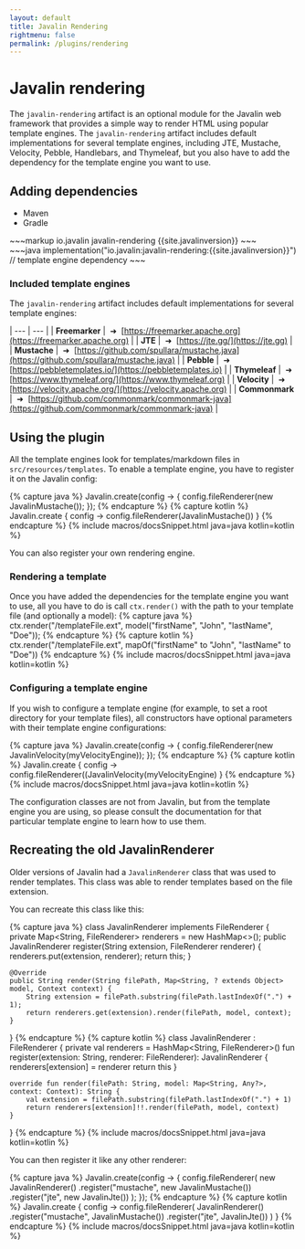 ```yaml
---
layout: default
title: Javalin Rendering
rightmenu: false
permalink: /plugins/rendering
---
```


<h1 class="no-margin-top">Javalin rendering</h1>

The `javalin-rendering` artifact is an optional module for the Javalin web framework that
provides a simple way to render HTML using popular template engines.
The `javalin-rendering` artifact includes default implementations for several template engines,
including JTE, Mustache, Velocity, Pebble, Handlebars, and Thymeleaf, but you 
also have to add the dependency for the template engine you want to use.

## Adding dependencies
<div class="multitab-code dependencies" data-tab="1">
<ul>
    <li data-tab="1">Maven</li>
    <li data-tab="2">Gradle</li>
</ul>
<div data-tab="1" markdown="1">
~~~markup
<dependency>
    <groupId>io.javalin</groupId>
    <artifactId>javalin-rendering</artifactId>
    <version>{{site.javalinversion}}</version>
</dependency>
<dependency>
    <groupId><!-- template engine group --></groupId>
    <artifactId><!-- template engine artifact --></artifactId>
    <version><!-- template engine version --></version>
</dependency>
~~~
</div>

<div data-tab="2" markdown="1">
~~~java
implementation("io.javalin:javalin-rendering:{{site.javalinversion}}")
// template engine dependency
~~~
</div>
</div>

### Included template engines
The `javalin-rendering` artifact includes default implementations for several template engines:

| --- | --- |
| **Freemarker** | &nbsp;➜&nbsp; [https://freemarker.apache.org](https://freemarker.apache.org) |
| **JTE**        | &nbsp;➜&nbsp; [https://jte.gg/](https://jte.gg) |
| **Mustache**   | &nbsp;➜&nbsp; [https://github.com/spullara/mustache.java](https://github.com/spullara/mustache.java) |
| **Pebble**     | &nbsp;➜&nbsp; [https://pebbletemplates.io/](https://pebbletemplates.io) |
| **Thymeleaf**  | &nbsp;➜&nbsp; [https://www.thymeleaf.org/](https://www.thymeleaf.org) |
| **Velocity**   | &nbsp;➜&nbsp; [https://velocity.apache.org/](https://velocity.apache.org) |
| **Commonmark** | &nbsp;➜&nbsp; [https://github.com/commonmark/commonmark-java](https://github.com/commonmark/commonmark-java) |

## Using the plugin
All the template engines look for templates/markdown files in `src/resources/templates`.
To enable a template engine, you have to register it on the Javalin config:

{% capture java %}
Javalin.create(config -> {
    config.fileRenderer(new JavalinMustache());
});
{% endcapture %}
{% capture kotlin %}
Javalin.create { config ->
    config.fileRenderer(JavalinMustache())
}
{% endcapture %}
{% include macros/docsSnippet.html java=java kotlin=kotlin %}

You can also register your own rendering engine.

### Rendering a template
Once you have added the dependencies for the template engine you want to use,
all you have to do is call `ctx.render()` with the path to your template file (and optionally a model):
{% capture java %}
ctx.render("/templateFile.ext", model("firstName", "John", "lastName", "Doe"));
{% endcapture %}
{% capture kotlin %}
ctx.render("/templateFile.ext", mapOf("firstName" to "John", "lastName" to "Doe"))
{% endcapture %}
{% include macros/docsSnippet.html java=java kotlin=kotlin %}

### Configuring a template engine
If you wish to configure a template engine (for example, to set a root directory for your template files),
all constructors have optional parameters with their template engine configurations:

{% capture java %}
Javalin.create(config -> {
    config.fileRenderer(new JavalinVelocity(myVelocityEngine));
});
{% endcapture %}
{% capture kotlin %}
Javalin.create { config ->
    config.fileRenderer((JavalinVelocity(myVelocityEngine)
}
{% endcapture %}
{% include macros/docsSnippet.html java=java kotlin=kotlin %}

The configuration classes are not from Javalin, but from the template engine you are using, 
so please consult the documentation for that particular template engine to learn how to use them.

## Recreating the old JavalinRenderer
Older versions of Javalin had a `JavalinRenderer` class that was used to render templates.
This class was able to render templates based on the file extension.

You can recreate this class like this:

{% capture java %}
class JavalinRenderer implements FileRenderer {
    private Map<String, FileRenderer> renderers = new HashMap<>();
    public JavalinRenderer register(String extension, FileRenderer renderer) {
        renderers.put(extension, renderer);
        return this;
    }

    @Override
    public String render(String filePath, Map<String, ? extends Object> model, Context context) {
        String extension = filePath.substring(filePath.lastIndexOf(".") + 1);
        return renderers.get(extension).render(filePath, model, context);
    }
}
{% endcapture %}
{% capture kotlin %}
class JavalinRenderer : FileRenderer {
    private val renderers = HashMap<String, FileRenderer>()
    fun register(extension: String, renderer: FileRenderer): JavalinRenderer {
        renderers[extension] = renderer
        return this
    }


    override fun render(filePath: String, model: Map<String, Any?>, context: Context): String {
        val extension = filePath.substring(filePath.lastIndexOf(".") + 1)
        return renderers[extension]!!.render(filePath, model, context)
    }
}
{% endcapture %}
{% include macros/docsSnippet.html java=java kotlin=kotlin %}

You can then register it like any other renderer:

{% capture java %}
Javalin.create(config -> {
    config.fileRenderer(
        new JavalinRenderer()
            .register("mustache", new JavalinMustache())
            .register("jte", new JavalinJte())
    );
});
{% endcapture %}
{% capture kotlin %}
Javalin.create { config ->
    config.fileRenderer(
        JavalinRenderer()
            .register("mustache", JavalinMustache())
            .register("jte", JavalinJte())
    )
}
{% endcapture %}
{% include macros/docsSnippet.html java=java kotlin=kotlin %}
